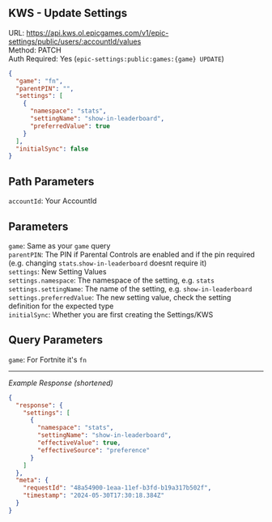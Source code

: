 ## KWS - Update Settings

URL: https://api.kws.ol.epicgames.com/v1/epic-settings/public/users/:accountId/values \
Method: PATCH \
Auth Required: Yes (`epic-settings:public:games:{game} UPDATE`)

```json
{
  "game": "fn",
  "parentPIN": "",
  "settings": [
    {
      "namespace": "stats",
      "settingName": "show-in-leaderboard",
      "preferredValue": true
    }
  ],
  "initialSync": false
}
```

## Path Parameters

`accountId`: Your AccountId

## Parameters

`game`: Same as your `game` query <br/>
`parentPIN`: The PIN if Parental Controls are enabled and if the pin required (e.g. changing `stats`.`show-in-leaderboard` doesnt require it) <br/>
`settings`: New Setting Values <br/>
`settings.namespace`: The namespace of the setting, e.g. `stats` <br/>
`settings.settingName`: The name of the setting, e.g. `show-in-leaderboard` <br/>
`settings.preferredValue`: The new setting value, check the setting definition for the expected type <br/>
`initialSync`: Whether you are first creating the Settings/KWS

## Query Parameters

`game`: For Fortnite it's `fn`

---

_Example Response (shortened)_

```json
{
  "response": {
    "settings": [
      {
        "namespace": "stats",
        "settingName": "show-in-leaderboard",
        "effectiveValue": true,
        "effectiveSource": "preference"
      }
    ]
  },
  "meta": {
    "requestId": "48a54900-1eaa-11ef-b3fd-b19a317b502f",
    "timestamp": "2024-05-30T17:30:18.384Z"
  }
}
```
